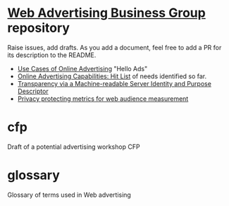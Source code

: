 # [Web Advertising Business Group](https://www.w3.org/community/web-adv) repository

Raise issues, add drafts. As you add a document, feel free to add a PR for its description to the README.

* [Use Cases of Online Advertising](UseCasesofOnlineAdvertising.md) "Hello Ads"
* [Online Advertising Capabilities: Hit List](OnlineAdvertisingCapabilitiesHitList.md) of needs identified so far.
* [Transparency via a Machine-readable Server Identity and Purpose Descriptor](serverdeclaration.md)
* [Privacy protecting metrics for web audience measurement](admetrics.md)

# cfp
Draft of a potential advertising workshop CFP

# glossary
Glossary of terms used in Web advertising

